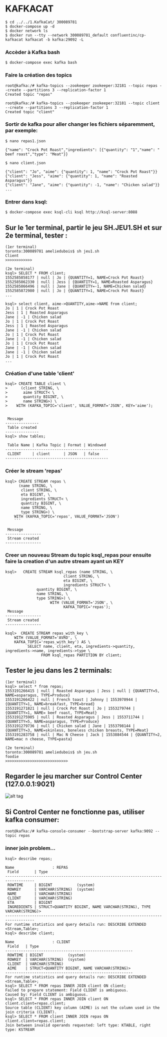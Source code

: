 # KAFKACAT 

```
$ cd ../../1.KafkaCat/ 300089781  
$ docker-compose up -d 
$ docker network ls
$ docker run --tty --network 300089781_default confluentinc/cp-kafkacat kafkacat -b kafka:29092 -L
```
### Accèder à Kafka bash

```
$ docker-compose exec kafka bash 
```
### Faire la création des topics
```
root@kafka:/# kafka-topics --zookeeper zookeeper:32181 --topic repas --create --partitions 3 --replication-factor 1
Created topic "repas"
```
```
root@kafka:/# kafka-topics --zookeeper zookeeper:32181 --topic client --create --partitions 3 --replication-factor 1
Created topic "client"
```
### Sortir de kafka pour aller changer les fichiers séparemment, par exemple:
```
$ nano repas1.json
```
```
{"name": "Crock Pot Roast","ingredients": [{"quantity": "1","name": " beef roast","type": "Meat"}}
```
```
$ nano client.json
```
```
{"client": "Jo", "aime": {"quantity": 1, "name": "Crock Pot Roast"}}
{"client": "Jess", "aime": {"quantity": 1, "name": "Roasted Asparagus"}}
{"client": "Jane", "aime": {"quantity": -1, "name": "Chicken salad"}}
...
```
### Entrer dans ksql:
```
$ docker-compose exec ksql-cli ksql http://ksql-server:8088
```

## Sur le 1er terminal, partir le jeu SH.JEU1.SH et sur 2e terminal, tester :

```
(1er terminal)
toronto:300089781 ameliedubois$ sh jeu1.sh
Client
>>>>>>>>>>>>
```
```
(2e terminal)
ksql> SELECT * FROM client;
1552585858177 | null | Jo | {QUANTITY=1, NAME=Crock Pot Roast}
1552585862330 | null | Jess | {QUANTITY=1, NAME=Roasted Asparagus}
1552585866496 | null | Jane | {QUANTITY=-1, NAME=Chicken salad}
1552585872980 | null | Jo | {QUANTITY=1, NAME=Crock Pot Roast}
...
```
```
ksql> select client, aime->QUANTITY,aime->NAME from client;
Jo | 1 | Crock Pot Roast
Jess | 1 | Roasted Asparagus
Jane | -1 | Chicken salad
Jo | 1 | Crock Pot Roast
Jess | 1 | Roasted Asparagus
Jane | -1 | Chicken salad
Jo | 1 | Crock Pot Roast
Jane | -1 | Chicken salad
Jo | 1 | Crock Pot Roast
Jane | -1 | Chicken salad
Jane | -1 | Chicken salad
Jo | 1 | Crock Pot Roast
...
```
### Création d'une table 'client'
```
ksql> CREATE TABLE client \
>      (client STRING, \
>       aime STRUCT< \
>       quantity BIGINT, \
>       name STRING>) \
>    WITH (KAFKA_TOPIC='client', VALUE_FORMAT='JSON', KEY='aime');


 Message       
---------------
 Table created 
---------------
ksql> show tables;

 Table Name | Kafka Topic | Format | Windowed 
----------------------------------------------
 CLIENT     | client      | JSON   | false    
----------------------------------------------
```
### Créer le stream 'repas'
```
ksql> CREATE STREAM repas \
      (name STRING, \
       client STRING, \
       eta BIGINT, \
       ingredients STRUCT< \
       quantity BIGINT, \
       name STRING, \
       type STRING>) \
    WITH (KAFKA_TOPIC='repas', VALUE_FORMAT='JSON') 
    ```
	
 Message        
----------------
 Stream created 
----------------    
```    
### Creer un nouveau Stream du topic ksql_repas pour ensuite faire la creation d'un autre stream ayant un KEY
```
ksql>   CREATE STREAM ksql_repas (name STRING, \
                          client STRING, \
                          eta BIGINT, \
                          ingredients STRUCT< \
			  quantity BIGINT, \
			  name STRING, \
			  type STRING>) \
                    WITH (VALUE_FORMAT='JSON', \
                          KAFKA_TOPIC='repas');
 Message        
----------------
 Stream created 
----------------    
    
ksql>  CREATE STREAM repas_with_key \
    WITH (VALUE_FORMAT='AVRO', \
    KAFKA_TOPIC='repas_with_key') AS \
          SELECT name, client, eta, ingredients->quantity, ingredients->name, ingredients->type \
                FROM ksql_repas PARTITION BY client;
```
## Tester le jeu dans les 2 terminals:
```
(1er terminal)
ksql> select * from repas;
1553191266415 | null | Roasted Asparagus | Jess | null | {QUANTITY=5, NAME=asparagus, TYPE=Produce}
1553191266422 | null | French toast | Johnny | 1553970944 | {QUANTITY=1, NAME=breakfast, TYPE=bread}
1553191271821 | null | Crock Pot Roast | Jo | 1553279744 | {QUANTITY=1, NAME= beef roast, TYPE=Meat}
1553191275905 | null | Roasted Asparagus | Jess | 1553711744 | {QUANTITY=5, NAME=asparagus, TYPE=Produce}
1553191279736 | null | Chicken salad | Jane | 1553798144 | {QUANTITY=3, NAME=skinless, boneless chicken breasts, TYPE=Meat}
1553191283758 | null | Mac N Cheese | Jack | 1553884544 | {QUANTITY=2, NAME=mac n cheese, TYPE=pasta}
```
```
(2e terminal)
toronto:300089781 ameliedubois$ sh jeu.sh
foodie
>>>>>>>>>>>>>>>>>>>>>>>>>>>>
```
## Regarder le jeu marcher sur Control Center (127.0.0.1:9021)
![alt tag](cc.png)
## Si Control Center ne fonctionne pas, utiliser kafka consumer:
```
root@kafka:/# kafka-console-consumer --bootstrap-server kafka:9092 --topic repas
```

### inner join problem...
```
ksql> describe repas;

Name                 : REPAS
 Field       | Type                                                                
-----------------------------------------------------------------------------------
 ROWTIME     | BIGINT           (system)                                           
 ROWKEY      | VARCHAR(STRING)  (system)                                           
 NAME        | VARCHAR(STRING)                                                     
 CLIENT      | VARCHAR(STRING)                                                     
 ETA         | BIGINT                                                              
 INGREDIENTS | STRUCT<QUANTITY BIGINT, NAME VARCHAR(STRING), TYPE VARCHAR(STRING)> 
-----------------------------------------------------------------------------------
For runtime statistics and query details run: DESCRIBE EXTENDED <Stream,Table>;
ksql> describe client;

Name                 : CLIENT
 Field   | Type                                          
---------------------------------------------------------
 ROWTIME | BIGINT           (system)                     
 ROWKEY  | VARCHAR(STRING)  (system)                     
 CLIENT  | VARCHAR(STRING)                               
 AIME    | STRUCT<QUANTITY BIGINT, NAME VARCHAR(STRING)> 
---------------------------------------------------------
For runtime statistics and query details run: DESCRIBE EXTENDED <Stream,Table>;
ksql> SELECT * FROM repas INNER JOIN client ON client;
Failed to prepare statement: Field CLIENT is ambiguous.
Caused by: Field CLIENT is ambiguous.
ksql> SELECT * FROM repas INNER JOIN client ON client.client=repas.client;
Source table (CLIENT) key column (AIME) is not the column used in the join criteria (CLIENT).
ksql> SELECT * FROM client INNER JOIN repas ON client.client=repas.client;
Join between invalid operands requested: left type: KTABLE, right type: KSTREAM
```
